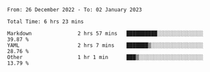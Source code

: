 <!--START_SECTION:waka-->

```text
From: 26 December 2022 - To: 02 January 2023

Total Time: 6 hrs 23 mins

Markdown               2 hrs 57 mins   ██████████░░░░░░░░░░░░░░░   39.87 %
YAML                   2 hrs 7 mins    ███████▒░░░░░░░░░░░░░░░░░   28.76 %
Other                  1 hr 1 min      ███▒░░░░░░░░░░░░░░░░░░░░░   13.79 %
```

<!--END_SECTION:waka-->